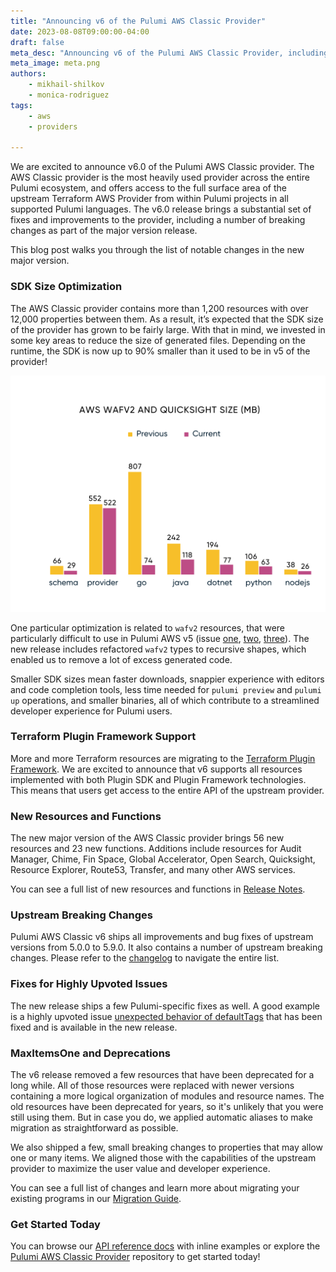 ```yaml
---
title: "Announcing v6 of the Pulumi AWS Classic Provider"
date: 2023-08-08T09:00:00-04:00
draft: false
meta_desc: "Announcing v6 of the Pulumi AWS Classic Provider, including SDK size optimization, TF plugin framework support, new resources, and more."
meta_image: meta.png
authors:
    - mikhail-shilkov
    - monica-rodriguez
tags:
    - aws
    - providers

---
```


We are excited to announce v6.0 of the Pulumi AWS Classic provider. The AWS Classic provider is the most heavily used provider across the entire Pulumi ecosystem, and offers access to the full surface area of the upstream Terraform AWS Provider from within Pulumi projects in all supported Pulumi languages. The v6.0 release brings a substantial set of fixes and improvements to the provider, including a number of breaking changes as part of the major version release.

This blog post walks you through the list of notable changes in the new major version.

<!--more-->

### SDK Size Optimization

The AWS Classic provider contains more than 1,200 resources with over 12,000 properties between them. As a result, it’s expected that the SDK size of the provider has grown to be fairly large. With that in mind, we invested in some key areas to reduce the size of generated files. Depending on the runtime, the SDK is now up to 90% smaller than it used to be in v5 of the provider!

![aws_sdk](aws_sdk.png)

One particular optimization is related to `wafv2` resources, that were particularly difficult to use in Pulumi AWS v5 (issue [one](https://github.com/pulumi/pulumi-aws/issues/2276), [two](https://github.com/pulumi/pulumi-aws/issues/1117[), [three](https://github.com/pulumi/pulumi-aws/issues/2250)). The new release includes refactored `wafv2` types to recursive shapes, which enabled us to remove a lot of excess generated code.

Smaller SDK sizes mean faster downloads, snappier experience with editors and code completion tools, less time needed for `pulumi preview` and `pulumi up` operations, and smaller binaries, all of which contribute to a streamlined developer experience for Pulumi users.

### Terraform Plugin Framework Support

More and more Terraform resources are migrating to the [Terraform Plugin Framework](https://developer.hashicorp.com/terraform/plugin/framework). We are excited to announce that v6 supports all resources implemented with both Plugin SDK and Plugin Framework technologies. This means that users get access to the entire API of the upstream provider.

### New Resources and Functions

The new major version of the AWS Classic provider brings 56 new resources and 23 new functions. Additions include resources for Audit Manager, Chime, Fin Space, Global Accelerator, Open Search, Quicksight, Resource Explorer, Route53, Transfer, and many other AWS services.

You can see a full list of new resources and functions in [Release Notes](TODO).

### Upstream Breaking Changes

Pulumi AWS Classic v6 ships all improvements and bug fixes of upstream versions from 5.0.0 to 5.9.0. It also contains a number of upstream breaking changes. Please refer to the [changelog](https://github.com/hashicorp/terraform-provider-aws/blob/main/CHANGELOG.md) to navigate the entire list.

### Fixes for Highly Upvoted Issues

The new release ships a few Pulumi-specific fixes as well. A good example is a highly upvoted issue [unexpected behavior of defaultTags](https://github.com/pulumi/pulumi-aws/issues/1655) that has been fixed and is available in the new release.

### MaxItemsOne and Deprecations

The v6 release removed a few resources that have been deprecated for a long while. All of those resources were replaced with newer versions containing a more logical organization of modules and resource names. The old resources have been deprecated for years, so it's unlikely that you were still using them. But in case you do, we applied automatic aliases to make migration as straightforward as possible.

We also shipped a few, small breaking changes to properties that may allow one or many items. We aligned those with the capabilities of the upstream provider to maximize the user value and developer experience.

You can see a full list of changes and learn more about migrating your existing programs in our [Migration Guide](TODO).

### Get Started Today

You can browse our [API reference docs](https://www.pulumi.com/registry/packages/aws/) with inline examples or explore the [Pulumi AWS Classic Provider](https://github.com/pulumi/pulumi-aws) repository to get started today!
